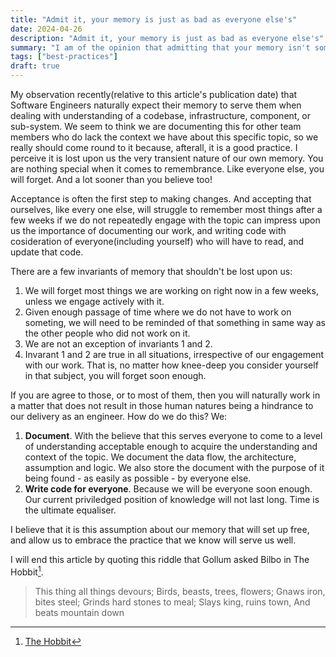```yaml
---
title: "Admit it, your memory is just as bad as everyone else's"
date: 2024-04-26
description: "Admit it, your memory is just as bad as everyone else's"
summary: "I am of the opinion that admitting that your memory isn't something out of the ordinary, and that you will in a matter of a few days lose remembrance of the things you recently worked on can be a liberating first step in embracing the commonly evangelised engineering practices."
tags: ["best-practices"]
draft: true
---
```


My observation recently(relative to this article's publication date) that Software Engineers naturally expect their memory to serve them when dealing with understanding of a codebase, infrastructure, component, or sub-system. We seem to think we are documenting this for other team members who do lack the context we have about this specific topic, so we really should come round to it because, afterall, it is a good practice. I perceive it is lost upon us the very transient nature of our own memory. You are nothing special when it comes to remembrance. Like everyone else, you will forget. And a lot sooner than you believe too!

Acceptance is often the first step to making changes. And accepting that ourselves, like every one else, will struggle to remember most things after a few weeks if we do not repeatedly engage with the topic can impress upon us the importance of documenting our work, and writing code with cosideration of everyone(including yourself) who will have to read, and update that code.

There are a few invariants of memory that shouldn't be lost upon us:
1. We will forget most things we are working on right now in a few weeks, unless we engage actively with it.
2. Given enough passage of time where we do not have to work on someting, we will need to be reminded of that something in same way as the other people who did not work on it.
3. We are not an exception of invariants 1 and 2.
4. Invarant 1 and 2 are true in all situations, irrespective of our engagement with our work. That is, no matter how knee-deep you consider yourself in that subject, you will forget soon enough.

If you are agree to those, or to most of them, then you will naturally work in a matter that does not result in those human natures being a hindrance to our delivery as an engineer. How do we do this? We:
1. **Document**. With the believe that this serves everyone to come to a level of understanding acceptable enough to acquire the understanding and context of the topic. We document the data flow, the architecture, assumption and logic. We also store the document with the purpose of it being found - as easily as possible - by everyone else.
2. **Write code for everyone**. Because we will be everyone soon enough. Our current priviledged position of knowledge will not last long. Time is the ultimate equaliser.

I believe that it is this assumption about our memory that will set up free, and allow us to embrace the practice that we know will serve us well.

I will end this article by quoting this riddle that Gollum asked Bilbo in The Hobbit[^1].

> This thing all things devours;
> Birds, beasts, trees, flowers;
> Gnaws iron, bites steel;
> Grinds hard stones to meal;
> Slays king, ruins town,
> And beats mountain down

[^1]: [The Hobbit](https://en.wikipedia.org/wiki/The_Hobbit)
